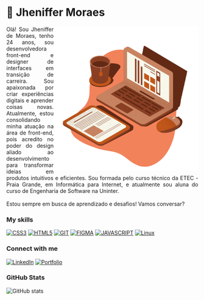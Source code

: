 

<h1>🧡 Jheniffer Moraes</h1>
<img align="right" alt="Vetor by Jheniffer Moraes" height="380" src="computador.png">

<p align="justify">Olá! Sou Jheniffer de Moraes, tenho 24 anos, sou desenvolvedora front-end e designer de interfaces em transição de carreira. Sou apaixonada por criar experiências digitais e aprender coisas novas. Atualmente, estou consolidando minha atuação na área de front-end, pois acredito no poder do design aliado ao desenvolvimento para transformar ideias em produtos intuitivos e eficientes. Sou formada pelo curso técnico da ETEC - Praia Grande, em Informática para Internet, e atualmente sou aluna do curso de Engenharia de Software na Uninter.
<br>
<br>
Estou sempre em busca de aprendizado e desafios! Vamos conversar?</p>

### My skills
[![CSS3](https://img.shields.io/badge/-css3-70310d?style=for-the-badge&logo=css3&logoColor=fff&color:000)]()
[![HTML5](https://img.shields.io/badge/-html5-70310d?style=for-the-badge&logo=html5&logoColor=fff&color:000)]()
[![GIT](https://img.shields.io/badge/-git-70310d?style=for-the-badge&logo=git&logoColor=fff&color:000)]()
[![FIGMA](https://img.shields.io/badge/-figma-70310d?style=for-the-badge&logo=figma&logoColor=fff&color:000)]()
[![JAVASCRIPT](https://img.shields.io/badge/-javascript-70310d?style=for-the-badge&logo=javascript&logoColor=fff&color:000)]()
[![Linux](https://img.shields.io/badge/-linux-70310d?style=for-the-badge&logo=linux&logoColor=fff&color:FFF)]()

### Connect with me

[![LinkedIn](https://img.shields.io/badge/-LinkedIn-000?style=for-the-badge&logo=linkedin&logoColor=FF00F6&color:FFF)](https://www.linkedin.com/in/jheniffer-moraes/)
[![Portfolio](https://img.shields.io/badge/-Portfólio-000?style=for-the-badge&logo=Portfólio&logoColor=FF00F6&color:FFF)](https://jheniffermoraes.github.io/dio-portfolio/)

### GitHub Stats
![GitHub stats](https://github-readme-stats-git-masterrstaa-rickstaa.vercel.app/api?username=JhenifferMoraes&hide_title=true&show_icons=true&include_all_commits=false&count_private=true&line_height=25&hide=issues&bg_color=000&title_color=823113&text_color=FFF&border_radius=3&border_color=bd4a09&icon_color=823113&theme=jolly)




